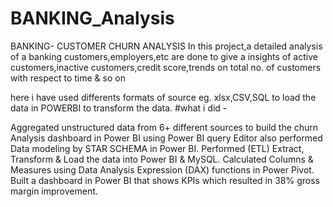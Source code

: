 # BANKING_Analysis

BANKING- CUSTOMER CHURN ANALYSIS 
In this project,a detailed analysis of a banking customers,employers,etc are done to give a insights of active customers,inactive customers,credit score,trends on total no. of customers with respect to time & so on 

here i have used differents formats of source eg. xlsx,CSV,SQL to load the data in POWERBI to transform the data.
#what i did -

Aggregated unstructured data from 6+ different sources to build the churn Analysis dashboard in Power BI using Power BI query Editor also performed Data modeling by STAR SCHEMA in Power BI.
Performed (ETL) Extract, Transform & Load the data into Power BI & MySQL.
Calculated Columns & Measures using Data Analysis Expression (DAX) functions in Power Pivot. 
Built a dashboard in Power BI that shows KPIs which resulted in 38% gross margin improvement.
